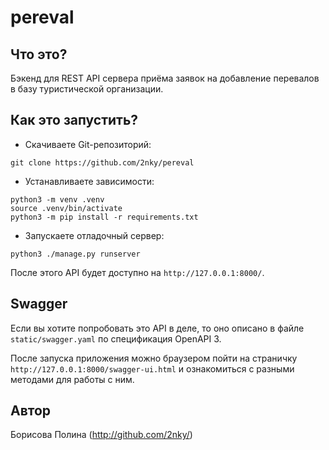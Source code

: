 # pereval

## Что это?

Бэкенд для REST API сервера приёма заявок на добавление перевалов в базу туристической организации.

## Как это запустить?
 
* Скачиваете Git-репозиторий:
```shell
git clone https://github.com/2nky/pereval
```

* Устанавливаете зависимости:
```shell
python3 -m venv .venv
source .venv/bin/activate
python3 -m pip install -r requirements.txt
```

* Запускаете отладочный сервер:
```shell
python3 ./manage.py runserver
```

После этого API будет доступно на `http://127.0.0.1:8000/`.

## Swagger

Если вы хотите попробовать это API в деле, то оно описано
в файле `static/swagger.yaml` по спецификация OpenAPI 3.

После запуска приложения можно браузером пойти на страничку
`http://127.0.0.1:8000/swagger-ui.html` и ознакомиться с разными
методами для работы с ним.

## Автор
Борисова Полина (http://github.com/2nky/)